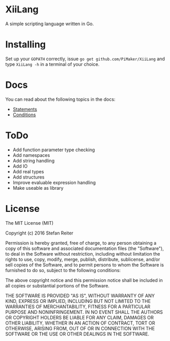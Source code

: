 # XiiLang
A simple scripting language written in Go.

# Installing

Set up your ``` GOPATH ``` correctly, issue ``` go get github.com/PiMaker/XiiLang ``` and type ``` XiiLang -h ``` in a terminal of your choice.

# Docs

You can read about the following topics in the docs:
* [Statements](https://github.com/PiMaker/XiiLang/blob/master/doc/statements.md)
* [Conditions](https://github.com/PiMaker/XiiLang/blob/master/doc/conditions.md)

# ToDo

* Add function parameter type checking
* Add namespaces
* Add string handling
* Add IO
* Add real types
* Add structures
* Improve evaluable expression handling
* Make useable as library

# License

The MIT License (MIT)

Copyright (c) 2016 Stefan Reiter

Permission is hereby granted, free of charge, to any person obtaining a copy of this software and associated documentation files (the "Software"), to deal in the Software without restriction, including without limitation the rights to use, copy, modify, merge, publish, distribute, sublicense, and/or sell copies of the Software, and to permit persons to whom the Software is furnished to do so, subject to the following conditions:

The above copyright notice and this permission notice shall be included in all copies or substantial portions of the Software.

THE SOFTWARE IS PROVIDED "AS IS", WITHOUT WARRANTY OF ANY KIND, EXPRESS OR IMPLIED, INCLUDING BUT NOT LIMITED TO THE WARRANTIES OF MERCHANTABILITY, FITNESS FOR A PARTICULAR PURPOSE AND NONINFRINGEMENT. IN NO EVENT SHALL THE AUTHORS OR COPYRIGHT HOLDERS BE LIABLE FOR ANY CLAIM, DAMAGES OR OTHER LIABILITY, WHETHER IN AN ACTION OF CONTRACT, TORT OR OTHERWISE, ARISING FROM, OUT OF OR IN CONNECTION WITH THE SOFTWARE OR THE USE OR OTHER DEALINGS IN THE SOFTWARE.